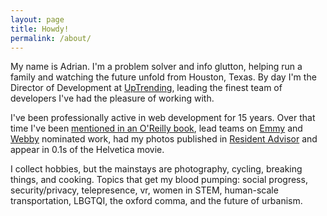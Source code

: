 ```yaml
---
layout: page
title: Howdy!
permalink: /about/
---
```


My name is Adrian. I'm a problem solver and info glutton, helping run a family and watching the future unfold from Houston, Texas. By day I'm the Director of Development at [UpTrending](http://www.uptrending.com/), leading the finest team of developers I've had the pleasure of working with.

I've been professionally active in web development for 15 years. Over that time I've been [mentioned in an O'Reilly book](http://shop.oreilly.com/product/9780596101619.do), lead teams on [Emmy](http://www.twondemand.com/) and [Webby](http://tv.adobe.com/) nominated work, had my photos published in [Resident Advisor](http://www.residentadvisor.net/) and appear in 0.1s of the Helvetica movie.

I collect hobbies, but the mainstays are photography, cycling, breaking things, and cooking. Topics that get my blood pumping: social progress, security/privacy, telepresence, vr, women in STEM, human-scale transportation, LBGTQI, the oxford comma, and the future of urbanism.
